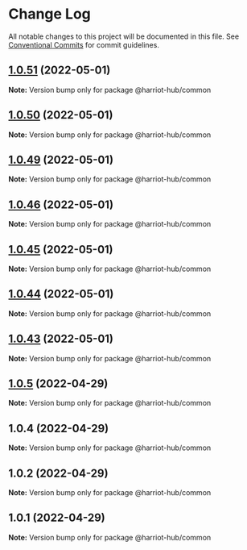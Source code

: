 # Change Log

All notable changes to this project will be documented in this file.
See [Conventional Commits](https://conventionalcommits.org) for commit guidelines.

## [1.0.51](https://github.com/tilersmyth/harriot-hub/compare/v1.0.50...v1.0.51) (2022-05-01)

**Note:** Version bump only for package @harriot-hub/common





## [1.0.50](https://github.com/tilersmyth/harriot-hub/compare/v1.0.49...v1.0.50) (2022-05-01)

**Note:** Version bump only for package @harriot-hub/common





## [1.0.49](https://github.com/tilersmyth/harriot-hub/compare/v1.0.48...v1.0.49) (2022-05-01)

**Note:** Version bump only for package @harriot-hub/common





## [1.0.46](https://github.com/tilersmyth/harriot-hub/compare/v1.0.45...v1.0.46) (2022-05-01)

**Note:** Version bump only for package @harriot-hub/common





## [1.0.45](https://github.com/tilersmyth/harriot-hub/compare/v1.0.44...v1.0.45) (2022-05-01)

**Note:** Version bump only for package @harriot-hub/common





## [1.0.44](https://github.com/tilersmyth/harriot-hub/compare/v1.0.43...v1.0.44) (2022-05-01)

**Note:** Version bump only for package @harriot-hub/common





## [1.0.43](https://github.com/tilersmyth/harriot-hub/compare/v1.0.42...v1.0.43) (2022-05-01)

**Note:** Version bump only for package @harriot-hub/common





## [1.0.5](https://github.com/tilersmyth/harriot-hub/compare/common-v1.0.4...common-v1.0.5) (2022-04-29)

**Note:** Version bump only for package @harriot-hub/common





## 1.0.4 (2022-04-29)

**Note:** Version bump only for package @harriot-hub/common





## 1.0.2 (2022-04-29)

**Note:** Version bump only for package @harriot-hub/common

## 1.0.1 (2022-04-29)

**Note:** Version bump only for package @harriot-hub/common
